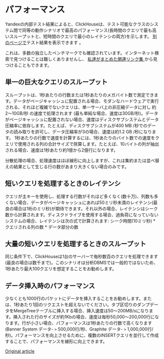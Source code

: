 # パフォーマンス

Yandexの内部テスト結果によると、ClickHouseは、テスト可能なクラスのシステム間で同等の動作シナリオで最高のパフォーマンス(長時間のクエリで最も高いスループットと、短時間のクエリで最小のレイテンシの両方)を示します。 [別のページで](https://clickhouse.yandex/benchmark.html)テスト結果を表示できます 。

これは、多数の独立したベンチマークでも確認されています。インターネット検索で見つけることは難しくありませんし、 [ 私達がまとめた関連リンク集 ](https://clickhouse.yandex/#independent-benchmarks) から見つけることもできます。

## 単一の巨大なクエリのスループット

スループットは、1秒あたりの行数または1秒あたりのメガバイト数で測定できます。データがページキャッシュに配置される場合、モダンなハードウェアで実行される、それほど複雑でないクエリは、単一サーバ上の非圧縮データに対し 約2〜10GB/秒 の速度で処理されます (最も単純な場合、速度は30GB/秒)。データがページキャッシュに配置されない場合、速度はディスクサブシステムとデータ圧縮率に依存します。たとえば、ディスクサブシステムが400 MB /秒でのデータの読み取りを許可し、データ圧縮率が3の場合、速度は約1.2 GB /秒になります。 1秒あたりの行数で速度を計算するには、1秒あたりのバイト数での速度をクエリで使用される列の合計サイズで除算します。たとえば、10バイトの列が抽出される場合、速度は1秒あたり約1億から2億行になります。

分散処理の場合、処理速度はほぼ線形に向上しますが、これは集約または並べ替えの結果として生じる行の数があまり大きくない場合のみです。

## 短いクエリを処理するときのレイテンシ

クエリが主キーを使用し、処理する行数がそれほど多くなく(数十万)、列数も多くない場合、データがページキャッシュにあれば50ミリ秒未満のレイテンシ(最良の場合は1桁のミリ秒)が期待できます。それ以外の場合、レイテンシはシーク数から計算されます。ディスクドライブを使用する場合、過負荷になっていないシステムの場合、レイテンシは次の式で計算されます: シーク時間(10ミリ秒) * クエリされる列の数 * データ部分の数

## 大量の短いクエリを処理するときのスループット

同じ条件下で、ClickHouseは1台のサーバーで毎秒数百のクエリを処理できます(最良の場合は数千まで)。このシナリオは分析DBMSでは一般的ではないため、1秒あたり最大100クエリを想定することをお勧めします。

## データ挿入時のパフォーマンス

少なくとも1000行のパケットにデータを挿入することをお勧めします。または、1秒あたり1回のリクエストを超えないでください。タブ区切りのダンプデータをMergeTreeテーブルに挿入する場合、挿入速度は50〜200MB/sになります。挿入された行のサイズが約1Kbの場合、速度は毎秒50,000〜200,000行になります。行が小さい場合、パフォーマンスは1秒あたりの行数で高くなります(Banner System データ- `>` 500,000行/秒、Graphite データ- `>` 1,000,000行/秒)。パフォーマンスを向上させるために、複数のINSERTクエリを並行して作成することで、パフォーマンスを線形に向上できます。

[Original article](https://clickhouse.yandex/docs/ja/introduction/performance/) <!--hide-->